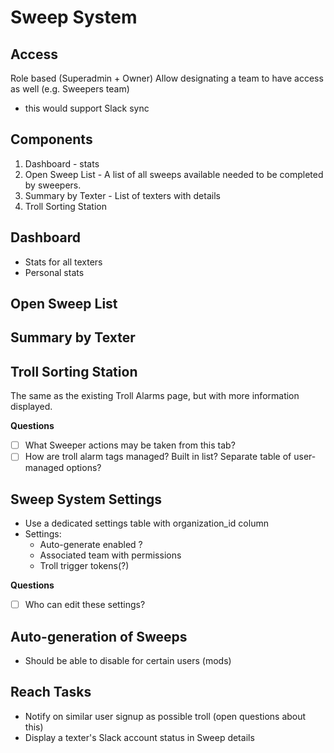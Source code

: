 # Sweep System

## Access

Role based (Superadmin + Owner)
Allow designating a team to have access as well (e.g. Sweepers team)
  - this would support Slack sync

## Components

1. Dashboard - stats
2. Open Sweep List - A list of all sweeps available needed to be completed by sweepers. 
3. Summary by Texter - List of texters with details
4. Troll Sorting Station

## Dashboard

- Stats for all texters
- Personal stats

## Open Sweep List



## Summary by Texter



## Troll Sorting Station

The same as the existing Troll Alarms page, but with more information displayed.

**Questions**

- [ ] What Sweeper actions may be taken from this tab?
- [ ] How are troll alarm tags managed? Built in list? Separate table of user-managed options?

## Sweep System Settings

- Use a dedicated settings table with organization_id column
- Settings:
  - Auto-generate enabled ?
  - Associated team with permissions
  - Troll trigger tokens(?)

**Questions**

- [ ] Who can edit these settings?

## Auto-generation of Sweeps

- Should be able to disable for certain users (mods)


## Reach Tasks

- Notify on similar user signup as possible troll (open questions about this)
- Display a texter's Slack account status in Sweep details
